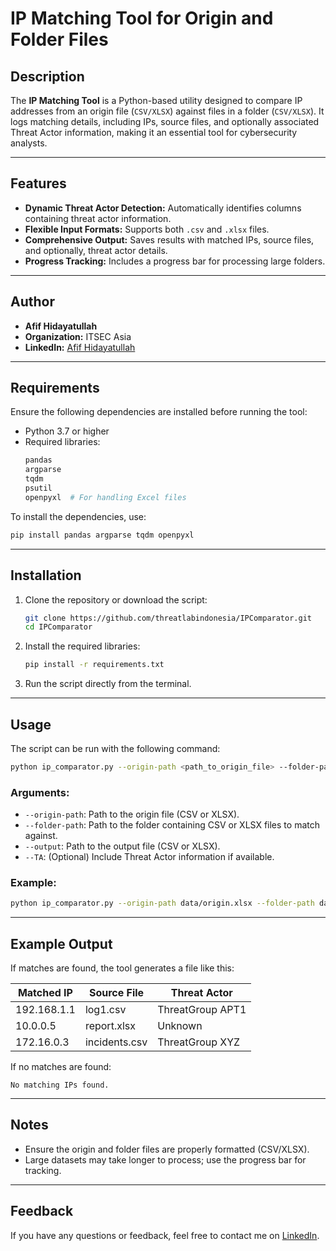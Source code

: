 # IP Matching Tool for Origin and Folder Files

## Description
The **IP Matching Tool** is a Python-based utility designed to compare IP addresses from an origin file (`CSV/XLSX`) against files in a folder (`CSV/XLSX`). It logs matching details, including IPs, source files, and optionally associated Threat Actor information, making it an essential tool for cybersecurity analysts.

---

## Features
- **Dynamic Threat Actor Detection:** Automatically identifies columns containing threat actor information.
- **Flexible Input Formats:** Supports both `.csv` and `.xlsx` files.
- **Comprehensive Output:** Saves results with matched IPs, source files, and optionally, threat actor details.
- **Progress Tracking:** Includes a progress bar for processing large folders.

---

## Author
- **Afif Hidayatullah**
- **Organization:** ITSEC Asia
- **LinkedIn:** [Afif Hidayatullah](https://www.linkedin.com/in/afif-hidayatullah)

---

## Requirements
Ensure the following dependencies are installed before running the tool:

- Python 3.7 or higher
- Required libraries:
  ```bash
  pandas
  argparse
  tqdm
  psutil
  openpyxl  # For handling Excel files
  ```

To install the dependencies, use:
```bash
pip install pandas argparse tqdm openpyxl
```

---

## Installation
1. Clone the repository or download the script:
   ```bash
   git clone https://github.com/threatlabindonesia/IPComparator.git
   cd IPComparator
   ```

2. Install the required libraries:
   ```bash
   pip install -r requirements.txt
   ```

3. Run the script directly from the terminal.

---

## Usage
The script can be run with the following command:
```bash
python ip_comparator.py --origin-path <path_to_origin_file> --folder-path <path_to_folder> --output <output_file_path> [--TA]
```

### Arguments:
- `--origin-path`: Path to the origin file (CSV or XLSX).
- `--folder-path`: Path to the folder containing CSV or XLSX files to match against.
- `--output`: Path to the output file (CSV or XLSX).
- `--TA`: (Optional) Include Threat Actor information if available.

### Example:
```bash
python ip_comparator.py --origin-path data/origin.xlsx --folder-path data/folder --output results/matched_ips.xlsx --TA
```

---

## Example Output

If matches are found, the tool generates a file like this:

| **Matched IP** | **Source File**    | **Threat Actor** |
|-----------------|--------------------|-------------------|
| 192.168.1.1     | log1.csv          | ThreatGroup APT1 |
| 10.0.0.5        | report.xlsx       | Unknown           |
| 172.16.0.3      | incidents.csv     | ThreatGroup XYZ   |

If no matches are found:
```text
No matching IPs found.
```

---

## Notes
- Ensure the origin and folder files are properly formatted (CSV/XLSX).
- Large datasets may take longer to process; use the progress bar for tracking.

---

## Feedback
If you have any questions or feedback, feel free to contact me on [LinkedIn](https://www.linkedin.com/in/afif-hidayatullah).
